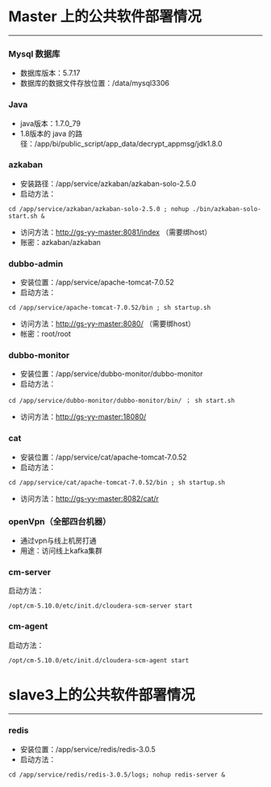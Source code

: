 # Master 上的公共软件部署情况

---

### Mysql 数据库

* 数据库版本：5.7.17
* 数据库的数据文件存放位置：/data/mysql3306

### Java

* java版本：1.7.0\_79
* 1.8版本的 java 的路径：/app/bi/public\_script/app\_data/decrypt\_appmsg/jdk1.8.0

### azkaban

* 安装路径：/app/service/azkaban/azkaban-solo-2.5.0
* 启动方法：

```
cd /app/service/azkaban/azkaban-solo-2.5.0 ; nohup ./bin/azkaban-solo-start.sh &
```

* 访问方法：[http://gs-yy-master:8081/index](http://gs-yy-master:8081/index)      （需要绑host）
* 账密：azkaban/azkaban

### dubbo-admin

* 安装位置：/app/service/apache-tomcat-7.0.52
* 启动方法：

```
cd /app/service/apache-tomcat-7.0.52/bin ; sh startup.sh
```

* 访问方法：[http://gs-yy-master:8080/](http://gs-yy-master:8080/)    （需要绑host）
* 帐密：root/root

### dubbo-monitor

* 安装位置：/app/service/dubbo-monitor/dubbo-monitor
* 启动方法：

```
cd /app/service/dubbo-monitor/dubbo-monitor/bin/ ； sh start.sh
```

* 访问方法：[http://gs-yy-master:18080/](http://gs-yy-master:18080/)

### cat

* 安装位置：/app/service/cat/apache-tomcat-7.0.52
* 启动方法：

```
cd /app/service/cat/apache-tomcat-7.0.52/bin ; sh startup.sh
```

* 访问方法：[http://gs-yy-master:8082/cat/r](http://gs-yy-master:8082/cat/r) 

### openVpn（全部四台机器）

* 通过vpn与线上机房打通
* 用途：访问线上kafka集群

### cm-server

启动方法：

```
/opt/cm-5.10.0/etc/init.d/cloudera-scm-server start
```

### cm-agent

启动方法：

```
/opt/cm-5.10.0/etc/init.d/cloudera-scm-agent start
```

# 

# slave3上的公共软件部署情况

---

### redis

* 安装位置：/app/service/redis/redis-3.0.5
* 启动方法：

```
cd /app/service/redis/redis-3.0.5/logs; nohup redis-server &
```



